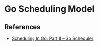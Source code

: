 # Go Scheduling Model

## References

* [Scheduling In Go: Part II – Go Scheduler](https://www.ardanlabs.com/blog/2018/08/scheduling-in-go-part2.html)
